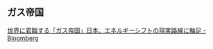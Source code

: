## ガス帝国

[世界に君臨する「ガス帝国」日本、エネルギーシフトの現実路線に軸足 - Bloomberg](https://www.bloomberg.co.jp/news/articles/2024-08-29/SIYI3FT1UM0W00)
